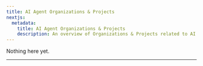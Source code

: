 ```yaml
---
title: AI Agent Organizations & Projects
nextjs:
  metadata:
    title: AI Agent Organizations & Projects
    description: An overview of Organizations & Projects related to AI Agents.
---
```


Nothing here yet.

---
